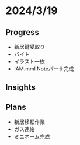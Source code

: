 # 2024/3/19

## Progress

- 新居鍵受取り
- バイト
- イラスト一枚
- IAM.mml Noteパーサ完成

## Insights

## Plans

- 新居移転作業
- ガス連絡
- ミニネーム完成
